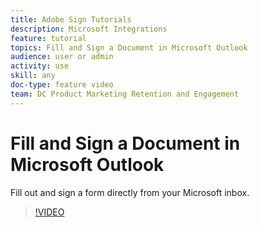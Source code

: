 ```yaml
---
title: Adobe Sign Tutorials
description: Microsoft Integrations
feature: tutorial
topics: Fill and Sign a Document in Microsoft Outlook
audience: user or admin
activity: use
skill: any
doc-type: feature video
team: DC Product Marketing Retention and Engagement
---
```


# Fill and Sign a Document in Microsoft Outlook

Fill out and sign a form directly from your Microsoft inbox.

>[!VIDEO](https://video.tv.adobe.com/v/29764t1?hidetitle=true)
